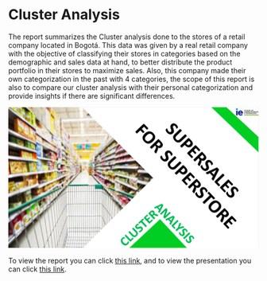 # Cluster Analysis
The report summarizes the Cluster analysis done to the stores of a retail company located in Bogotá. This data was given by a real retail company with the objective of classifying their stores in categories based on the demographic and sales data at hand, to better distribute the product portfolio in their stores to maximize sales. Also, this company made their own categorization in the past with 4 categories, the scope of this report is also to compare our cluster analysis with their personal categorization and provide insights if there are significant differences.

![cluster analysis](https://github.com/Jonashellevang/IE_MBD_2020/blob/master/Cluster%20Analysis%20(Dataiku)/Cluster%20Analysis.png)

To view the report you can click [this link](https://github.com/rbgsng/ML.Clustering/blob/main/Cluster%20Analysis%20Report.pdf), and to view the presentation you can click [this link](https://github.com/rbgsng/ML.Clustering/blob/main/Cluster%20Analysis%20Presentation.pdf).
